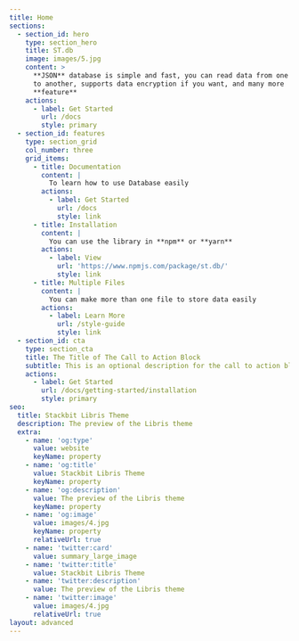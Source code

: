```yaml
---
title: Home
sections:
  - section_id: hero
    type: section_hero
    title: ST.db
    image: images/5.jpg
    content: >
      **JSON** database is simple and fast, you can read data from one project
      to another, supports data encryption if you want, and many more
      **feature**
    actions:
      - label: Get Started
        url: /docs
        style: primary
  - section_id: features
    type: section_grid
    col_number: three
    grid_items:
      - title: Documentation
        content: |
          To learn how to use Database easily
        actions:
          - label: Get Started
            url: /docs
            style: link
      - title: Installation
        content: |
          You can use the library in **npm** or **yarn**
        actions:
          - label: View
            url: 'https://www.npmjs.com/package/st.db/'
            style: link
      - title: Multiple Files
        content: |
          You can make more than one file to store data easily
        actions:
          - label: Learn More
            url: /style-guide
            style: link
  - section_id: cta
    type: section_cta
    title: The Title of The Call to Action Block
    subtitle: This is an optional description for the call to action block.
    actions:
      - label: Get Started
        url: /docs/getting-started/installation
        style: primary
seo:
  title: Stackbit Libris Theme
  description: The preview of the Libris theme
  extra:
    - name: 'og:type'
      value: website
      keyName: property
    - name: 'og:title'
      value: Stackbit Libris Theme
      keyName: property
    - name: 'og:description'
      value: The preview of the Libris theme
      keyName: property
    - name: 'og:image'
      value: images/4.jpg
      keyName: property
      relativeUrl: true
    - name: 'twitter:card'
      value: summary_large_image
    - name: 'twitter:title'
      value: Stackbit Libris Theme
    - name: 'twitter:description'
      value: The preview of the Libris theme
    - name: 'twitter:image'
      value: images/4.jpg
      relativeUrl: true
layout: advanced
---
```

